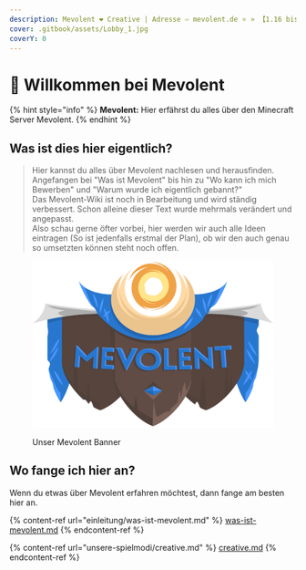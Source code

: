 ```yaml
---
description: Mevolent ❤️ Creative | Adresse ⇨ mevolent.de ⭐ » 【1.16 bis 1.18】 « ✅
cover: .gitbook/assets/Lobby_1.jpg
coverY: 0
---
```


# 👋 Willkommen bei Mevolent

{% hint style="info" %}
**Mevolent:** Hier erfährst du alles über den Minecraft Server Mevolent.&#x20;
{% endhint %}

## Was ist dies hier eigentlich?

> Hier kannst du alles über Mevolent nachlesen und herausfinden. Angefangen bei "Was ist Mevolent" bis hin zu "Wo kann ich mich Bewerben" und "Warum wurde ich eigentlich gebannt?"\
> Das Mevolent-Wiki ist noch in Bearbeitung und wird ständig verbessert. Schon alleine dieser Text wurde mehrmals verändert und angepasst.\
> Also schau gerne öfter vorbei, hier werden wir auch alle Ideen eintragen (So ist jedenfalls erstmal der Plan), ob wir den auch genau so umsetzten können steht noch offen.

<div data-full-width="true">

<figure><img src=".gitbook/assets/Blue copy (1).png" alt=""><figcaption><p>Unser Mevolent Banner</p></figcaption></figure>

</div>

## Wo fange ich hier an?

Wenn du etwas über Mevolent erfahren möchtest, dann fange am besten hier an.

{% content-ref url="einleitung/was-ist-mevolent.md" %}
[was-ist-mevolent.md](einleitung/was-ist-mevolent.md)
{% endcontent-ref %}

{% content-ref url="unsere-spielmodi/creative.md" %}
[creative.md](unsere-spielmodi/creative.md)
{% endcontent-ref %}
